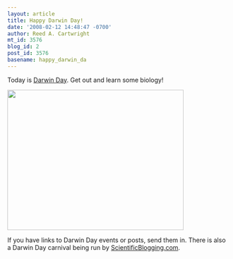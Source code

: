 ```yaml
---
layout: article
title: Happy Darwin Day!
date: '2008-02-12 14:48:47 -0700'
author: Reed A. Cartwright
mt_id: 3576
blog_id: 2
post_id: 3576
basename: happy_darwin_da
---
```

Today is [Darwin Day](http://www.darwinday.org/). Get out and learn some biology!

<a href="http://www.darwinday.org/"><img src="http://pandasthumb.org/archives/happy-birthday-panda.jpg" alt="" width="399" height="318" /></a>

If you have links to Darwin Day events or posts, send them in.  There is also a Darwin Day carnival being run by [ScientificBlogging.com](http://www.scientificblogging.com/darwin_day_2008).

<a href="http://www.scientificblogging.com/darwin_day_2008"><img src="http://www.scientificblogging.com/graphics/Darwin.jpg" alt="" /></a>
